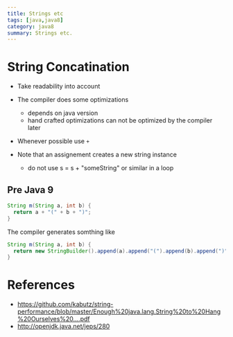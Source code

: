 ```yaml
---
title: Strings etc
tags: [java,java8]
category: java8
summary: Strings etc.
---
```


# String Concatination

* Take readability into account
* The compiler does some optimizations
    * depends on java version
    * hand crafted optimizations can not be optimized by the compiler later

* Whenever possible use `+`
* Note that an assignement creates a new string instance
    * do not use s = s + "someString" or similar in a loop

## Pre Java 9
~~~java
String m(String a, int b) {
  return a + "(" + b + ")";
}
~~~

The compiler generates somthing like
~~~java
String m(String a, int b) {
  return new StringBuilder().append(a).append("(").append(b).append(")").toString();
}
~~~

# References

* <https://github.com/kabutz/string-performance/blob/master/Enough%20java.lang.String%20to%20Hang%20Ourselves%20....pdf>
* <http://openjdk.java.net/jeps/280>

